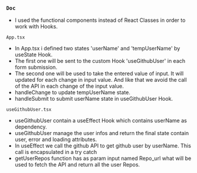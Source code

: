 ### `Doc`

- I used the functional components instead of React Classes in order to work with Hooks.

`App.tsx`

- In App.tsx i defined two states 'userName' and 'tempUserName' by useState Hook.
- The first one will be sent to the custom Hook 'useGithubUser' in each form submission.
- The second one will be used to take the entered value of input. It will updated for each change in input value. And like that we avoid the call of the API in each change of the input value.
- handleChange to update tempUserName state.
- handleSubmit to submit userName state in useGithubUser Hook.

`useGithubUser.tsx`

- useGithubUser contain a useEffect Hook which contains userName as dependency.
- useGithubUser manage the user infos and return the final state contain user, error and loading attributes.
- In useEffect we call the github API to get github user by userName. This call is encapsulated in a try catch
- getUserRepos function has as param input named Repo_url what will be used to fetch the API and return all the user Repos.

